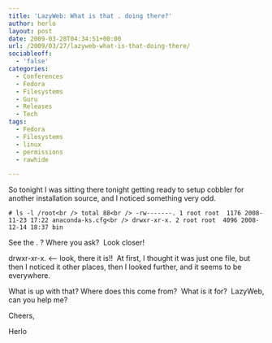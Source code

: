 ```yaml
---
title: 'LazyWeb: What is that . doing there?'
author: herlo
layout: post
date: 2009-03-28T04:34:51+00:00
url: /2009/03/27/lazyweb-what-is-that-doing-there/
sociableoff:
  - 'false'
categories:
  - Conferences
  - Fedora
  - Filesystems
  - Guru
  - Releases
  - Tech
tags:
  - Fedora
  - Filesystems
  - linux
  - permissions
  - rawhide

---
```

So tonight I was sitting there tonight getting ready to setup cobbler for another installation source, and I noticed something very odd.

`# ls -l /root<br />
total 88<br />
-rw-------. 1 root root  1176 2008-11-23 17:22 anaconda-ks.cfg<br />
drwxr-xr-x. 2 root root  4096 2008-12-14 18:37 bin`

See the . ? Where you ask?  Look closer!

drwxr-xr-x. <– look, there it is!!  At first, I thought it was just one file, but then I noticed it other places, then I looked further, and it seems to be everywhere.

What is up with that? Where does this come from?  What is it for?  LazyWeb, can you help me?

Cheers,

Herlo